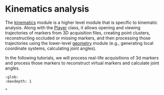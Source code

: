 # Kinematics analysis

The [kinematics](../../api/kineticstoolkit.kinematics.rst) module is a higher level module that is specific to kinematic analysis. Along with the [Player](../../api/kineticstoolkit.Player.rst) class, it allows opening and viewing trajectories of markers from 3D acquisition files, creating point clusters, reconstructing occluded or missing markers, and then processing those trajectories using the lower-level [geometry](../../api/kineticstoolkit.geometry.rst) module (e.g., generating local coordinate systems, calculating joint angles).

In the following tutorials, we will process real-life acquisitions of 3d markers and process those markers to reconstruct virtual markers and calculate joint angles.

```{toctree}
:glob:
:maxdepth: 1

*
```
